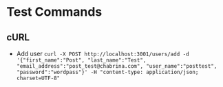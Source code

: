 # Test Commands

## cURL

* Add user
`curl -X POST http://localhost:3001/users/add -d '{"first_name":"Post", "last_name":"Test", "email_address":"post_test@chabrina.com", "user_name":"posttest", "password":"wordpass"}' -H "content-type: application/json; charset=UTF-8"`